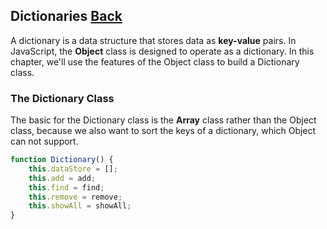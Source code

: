 ## Dictionaries [Back](./../data_structure.md)

A dictionary is a data structure that stores data as **key-value** pairs. In JavaScript, the **Object** class is designed to operate as a dictionary. In this chapter, we'll use the features of the Object class to build a Dictionary class.

### The Dictionary Class

The basic for the Dictionary class is the **Array** class rather than the Object class, because we also want to sort the keys of a dictionary, which Object can not support.

```js
function Dictionary() {
    this.dataStore = [];
    this.add = add;
    this.find = find;
    this.remove = remove;
    this.showAll = showAll;
}
```
